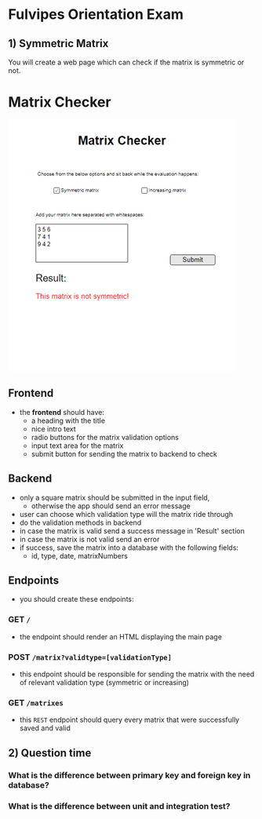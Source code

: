 # Fulvipes Orientation Exam

## 1) Symmetric Matrix

You will create a web page which can check if the matrix is symmetric or not.

# Matrix Checker

![main](assets/index1.png)

## Frontend

- the **frontend** should have:
    - a heading with the title
    - nice intro text
    - radio buttons for the matrix validation options
    - input text area for the matrix
    - submit button for sending the matrix to backend to check


## Backend

- only a square matrix should be submitted in the input field,
  - otherwise the app should send an error message
- user can choose which validation type will the matrix ride through
- do the validation methods in backend
- in case the matrix is valid send a success message in 'Result' section
- in case the matrix is not valid send an error
- if success, save the matrix into a database with the following fields:
  - id, type, date, matrixNumbers


## Endpoints
- you should create these endpoints:

### GET `/`
- the endpoint should render an HTML displaying the main page

### POST `/matrix?validtype=[validationType]`
- this endpoint should be responsible for sending the matrix with the need of relevant validation type (symmetric or increasing)

### GET `/matrixes`
- this `REST` endpoint should query every matrix that were successfully saved and valid

## 2) Question time

### What is the difference between primary key and foreign key in database?

### What is the difference between unit and integration test?
